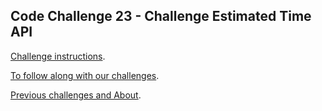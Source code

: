 ## Code Challenge 23 - Challenge Estimated Time API

[Challenge instructions](http://pybit.es/codechallenge23.html).

[To follow along with our challenges](https://github.com/pybites/challenges/blob/master/INSTALL.md).

[Previous challenges and About](http://pybit.es/pages/challenges.html).

